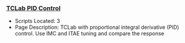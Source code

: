 ### [TCLab PID Control](https://www.apmonitor.com/pdc/index.php/Main/TCLabPIDControl)
- Scripts Located: 3
- Page Description: TCLab with proportional integral derivative (PID) control. Use IMC and ITAE tuning and compare the response

